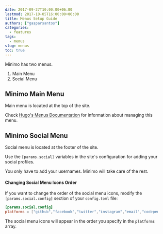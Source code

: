 ```yaml
---
date: 2017-09-27T10:00:00+06:00
lastmod: 2017-10-05T16:00:00+06:00
title: Menus Setup Guide
authors: ["gasparsantos"]
categories:
  - features
tags:
  - menus
slug: menus
toc: true
---
```

Minimo has two menus.

1. Main Menu
2. Social Menu

## Minimo Main Menu

Main menu is located at the top of the site.

Check [Hugo's Menus Documentation](https://gohugo.io/content-management/menus/) for information about managing this menu.

## Minimo Social Menu

Social menu is located at the footer of the site.

Use the `[params.social]` variables in the site's configuration for adding your social profiles.

You only have to add your usernames. Minimo will take care of the rest.

#### Changing Social Menu Icons Order

If you want to change the order of the social menu icons, modify the `[params.social.config]` section of your `config.toml` file:

```toml
[params.social.config]
platforms = ["github","facebook","twitter","instagram","email","codepen","linkedin"]
```

The social menu icons will appear in the order you specify in the `platforms` array.
